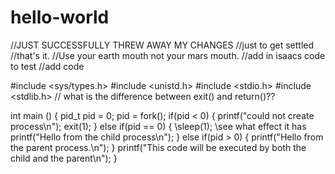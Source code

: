 # hello-world
//JUST SUCCESSFULLY THREW AWAY MY CHANGES
//just to get settled
//that's it.
//Use your earth mouth not your mars mouth.
//add in isaacs code to test
//add code

#include <sys/types.h>
#include <unistd.h>
#include <stdio.h>
#include <stdlib.h>
// what is the difference between exit() and return()??


int main () {
  pid_t pid = 0;
  pid = fork();
  if(pid < 0) {
    printf("could not create process\n");
    exit(1);
  } else if(pid == 0) { 
    \\sleep(1);
    \\see what effect it has
    printf("Hello from the child process\n");
  } else if(pid > 0) {
  printf("Hello from the parent process.\n");
  }
  printf("This code will be executed by both the child and the parent\n");
}
